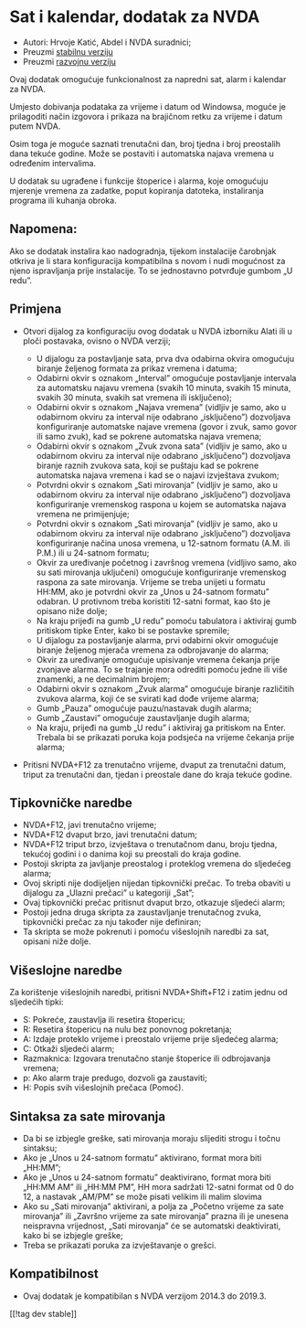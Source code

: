 # Sat i kalendar, dodatak za NVDA #

* Autori: Hrvoje Katić, Abdel i NVDA suradnici;
* Preuzmi [stabilnu verziju][1]
* Preuzmi [razvojnu verziju][2]


Ovaj dodatak omogućuje funkcionalnost za napredni sat, alarm i kalendar za
NVDA.

Umjesto dobivanja podataka za vrijeme i datum od Windowsa, moguće je
prilagoditi način izgovora i prikaza na brajičnom retku za vrijeme i datum
putem NVDA.

Osim toga je moguće saznati trenutačni dan, broj tjedna i broj preostalih
dana tekuće godine. Može se postaviti i automatska najava vremena u
određenim intervalima.

U dodatak su ugrađene i funkcije štoperice i alarma, koje omogućuju mjerenje
vremena za zadatke, poput kopiranja datoteka, instaliranja programa ili
kuhanja obroka.

## Napomena:

Ako se dodatak instalira kao nadogradnja, tijekom instalacije čarobnjak
otkriva je li stara konfiguracija kompatibilna s novom i nudi mogućnost za
njeno ispravljanja prije instalacije. To se jednostavno potvrđuje gumbom „U
redu”.

## Primjena

* Otvori dijalog za konfiguraciju ovog dodatak u NVDA izborniku Alati ili u
  ploči postavaka, ovisno o NVDA verziji;

    * U dijalogu za postavljanje sata, prva dva odabirna okvira omogućuju
      biranje željenog formata za prikaz vremena i datuma;
    * Odabirni okvir s oznakom „Interval” omogućuje postavljanje intervala
      za automatsku najavu vremena (svakih 10 minuta, svakih 15 minuta,
      svakih 30 minuta, svakih sat vremena ili isključeno);
    * Odabirni okvir s oznakom „Najava vremena” (vidljiv je samo, ako u
      odabirnom okviru za interval nije odabrano „isključeno”) dozvoljava
      konfiguriranje automatske najave vremena (govor i zvuk, samo govor ili
      samo zvuk), kad se pokrene automatska najava vremena;
    * Odabirni okvir s oznakom „Zvuk zvona sata” (vidljiv je samo, ako u
      odabirnom okviru za interval nije odabrano „isključeno”) dozvoljava
      biranje raznih zvukova sata, koji se puštaju kad se pokrene automatska
      najava vremena i kad se o najavi izvještava zvukom;
    * Potvrdni okvir s oznakom „Sati mirovanja” (vidljiv je samo, ako u
      odabirnom okviru za interval nije odabrano „isključeno”) dozvoljava
      konfiguriranje vremenskog raspona u kojem se automatska najava vremena
      ne primijenjuje;
    * Potvrdni okvir s oznakom „Sati mirovanja” (vidljiv je samo, ako u
      odabirnom okviru za interval nije odabrano „isključeno”) dozvoljava
      konfiguriranje načina unosa vremena, u 12-satnom formatu (A.M. ili
      P.M.) ili u 24-satnom formatu;
    * Okvir za uređivanje početnog i završnog vremena (vidljivo samo, ako su
      sati mirovanja uključeni) omogućuje konfiguriranje vremenskog raspona
      za sate mirovanja. Vrijeme se treba unijeti u formatu HH:MM, ako je
      potvrdni okvir za „Unos u 24-satnom formatu” odabran. U protivnom
      treba koristiti 12-satni format, kao što je opisano niže dolje;
    * Na kraju prijeđi na gumb „U redu” pomoću tabulatora i aktiviraj gumb
      pritiskom tipke Enter, kako bi se postavke spremile;
    * U dijalogu za postavljanje alarma, prvi odabirni okvir omogućuje
      biranje željenog mjerača vremena za odbrojavanje do alarma;
    * Okvir za uređivanje omogućuje upisivanje vremena čekanja prije
      zvonjave alarma. To se trajanje mora odrediti pomoću jedne ili više
      znamenki, a ne decimalnim brojem;
    * Odabirni okvir s oznakom „Zvuk alarma” omogućuje biranje različitih
      zvukova alarma, koji će se svirati kad dođe vrijeme alarma;
    * Gumb „Pauza” omogućuje pauzu/nastavak dugih alarma;
    * Gumb „Zaustavi” omogućuje zaustavljanje dugih alarma;
    * Na kraju, prijeđi na gumb „U redu” i aktiviraj ga pritiskom na
      Enter. Trebala bi se prikazati poruka koja podsjeća na vrijeme čekanja
      prije alarma;

* Pritisni NVDA+F12 za trenutačno vrijeme, dvaput za trenutačni datum,
  triput za trenutačni dan, tjedan i preostale dane do kraja tekuće godine.

## Tipkovničke naredbe

* NVDA+F12, javi trenutačno vrijeme;
* NVDA+F12 dvaput brzo, javi trenutačni datum;
* NVDA+F12 triput brzo, izvještava o trenutačnom danu, broju tjedna, tekućoj
  godini i o danima koji su preostali do kraja godine.
* Postoji skripta za javljanje preostalog i proteklog vremena do sljedećeg
  alarma;
* Ovoj skripti nije dodijeljen nijedan tipkovnički prečac. To treba obaviti
  u dijalogu za „Ulazni prečaci” u kategoriji „Sat”;
* Ovaj tipkovnički prečac pritisnut dvaput brzo, otkazuje sljedeći alarm;
* Postoji jedna druga skripta za zaustavljanje trenutačnog zvuka,
  tipkovnički prečac za nju također nije definiran;
* Ta skripta se može pokrenuti i pomoću višeslojnih naredbi za sat, opisani
  niže dolje.

## Višeslojne naredbe

Za korištenje višeslojnih naredbi, pritisni NVDA+Shift+F12 i zatim jednu od
sljedećih tipki:

* S: Pokreće, zaustavlja ili resetira štopericu;
* R: Resetira štopericu na nulu bez ponovnog pokretanja;
* A: Izdaje proteklo vrijeme i preostalo vrijeme prije sljedećeg alarma;
* C: Otkaži sljedeći alarm;
* Razmaknica: Izgovara trenutačno stanje štoperice ili odbrojavanja vremena;
* p: Ako alarm traje predugo, dozvoli ga zaustaviti;
* H: Popis svih višeslojnih prečaca (Pomoć).

## Sintaksa za sate mirovanja

* Da bi se izbjegle greške, sati mirovanja moraju slijediti strogu i točnu
  sintaksu;
* Ako je „Unos u 24-satnom formatu” aktivirano, format mora biti „HH:MM”;
* Ako je „Unos u 24-satnom formatu” deaktivirano, format mora biti „HH:MM
  AM” ili „HH:MM PM”, HH mora sadržati 12-satni format od 0 do 12, a
  nastavak „AM/PM” se može pisati velikim ili malim slovima
* Ako su „Sati mirovanja” aktivirani, a polja za „Početno vrijeme za sate
  mirovanja” ili „Završno vrijeme za sate mirovanja” prazna ili je unesena
  neispravna vrijednost, „Sati mirovanja” će se automatski deaktivirati,
  kako bi se izbjegle greške;
* Treba se prikazati poruka za izvještavanje o grešci.

## Kompatibilnost

* Ovaj dodatak je kompatibilan s NVDA verzijom 2014.3 do 2019.3.


[[!tag dev stable]]

[1]: https://addons.nvda-project.org/files/get.php?file=cac

[2]: https://addons.nvda-project.org/files/get.php?file=cac-dev

